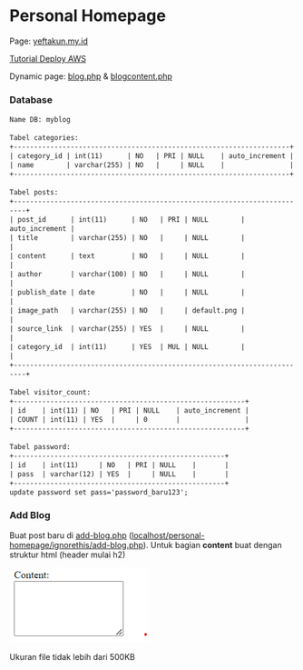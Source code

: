 # Personal Homepage

Page: [yeftakun.my.id](http://yeftakun.my.id)

<a href="https://youtu.be/QtdbGIvLJKo?si=uFrV_p2AISCH4A52">Tutorial Deploy AWS</a>

Dynamic page: [blog.php](page\blog.php) & [blogcontent.php](page\blog-list\blogcontent.php)

### Database

```
Name DB: myblog

Tabel categories:
+--------------------------------------------------------------------+
| category_id | int(11)      | NO   | PRI | NULL    | auto_increment |
| name        | varchar(255) | NO   |     | NULL    |                |
+--------------------------------------------------------------------+

Tabel posts:
+-------------------------------------------------------------------------+
| post_id      | int(11)      | NO   | PRI | NULL        | auto_increment |
| title        | varchar(255) | NO   |     | NULL        |                |
| content      | text         | NO   |     | NULL        |                |
| author       | varchar(100) | NO   |     | NULL        |                |
| publish_date | date         | NO   |     | NULL        |                |
| image_path   | varchar(255) | NO   |     | default.png |                |
| source_link  | varchar(255) | YES  |     | NULL        |                |
| category_id  | int(11)      | YES  | MUL | NULL        |                |
+-------------------------------------------------------------------------+

Tabel visitor_count:
+---------------------------------------------------------+
| id    | int(11) | NO   | PRI | NULL    | auto_increment |
| COUNT | int(11) | YES  |     | 0       |                |
+---------------------------------------------------------+

Tabel password:
+----------------------------------------------------+
| id    | int(11)     | NO   | PRI | NULL    |       |
| pass  | varchar(12) | YES  |     | NULL    |       |
+----------------------------------------------------+
update password set pass='password_baru123';
```

### Add Blog

<p>Buat post baru di <a href="ignorethis\add-blog.php">add-blog.php</a> (<a href="http://localhost/personal-homepage/ignorethis/add-blog.php">localhost/personal-homepage/ignorethis/add-blog.php</a>). Untuk bagian <strong>content</strong> buat dengan struktur html (header mulai h2)</p>

![content.png](ignorethis/content.png)

<p>Ukuran file tidak lebih dari 500KB</p>
